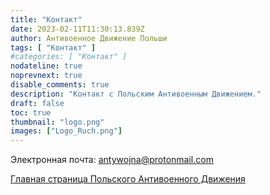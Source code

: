 ```yaml
---
title: "Контакт"
date: 2023-02-11T11:30:13.839Z
author: Антивоенное Движение Польши
tags: [ "Контакт" ]
#categories: [ "Контакт" ]
nodateline: true
noprevnext: true
disable_comments: true
description: "Контакт с Польским Антивоенным Движением."
draft: false
toc: true
thumbnail: "logo.png"
images: ["Logo_Ruch.png"]
---
```

Электронная почта: antywojna@protonmail.com


[Главная страница Польского Антивоенного Движения](https://polskiruchantywojenny.com "Главная страница Польского Антивоенного Движения")

